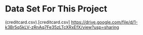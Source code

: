 # Data Set For This Project 
(creditcard.csv).[creditcard.csv] https://drive.google.com/file/d/1-k3Br5q5kLV-zRnAq7Fe35zLTcXRxEfX/view?usp=sharing
